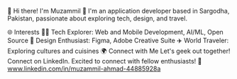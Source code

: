 👋 Hi there! I'm Muzammil
🚀 I'm an application developer based in Sargodha, Pakistan, passionate about exploring tech, design, and travel.

🌐 Interests
👨‍💻 Tech Explorer: Web and Mobile Development, AI/ML, Open Source
🎨 Design Enthusiast: Figma, Adobe Creative Suite
✈️ World Traveler: Exploring cultures and cuisines
🌍 Connect with Me
Let's geek out together! Connect on LinkedIn. Excited to connect with fellow enthusiasts! 🌟
www.linkedin.com/in/muzammil-ahmad-44885928a
<!---
muzammilAhmad89/muzammilAhmad89 is a ✨ special ✨ repository because its `README.md` (this file) appears on your GitHub profile.
You can click the Preview link to take a look at your changes.
--->

